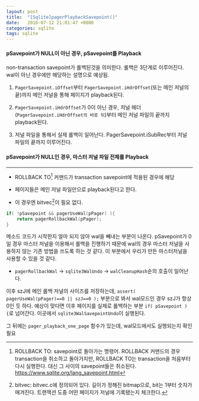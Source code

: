 ```yaml
---
layout: post
title:  "[Sqlite]pagerPlaybackSavepoint()"
date:   2016-07-12 21:01:47 +0000
categories: sqlite
tags: sqlite
---
```


#### pSavepoint가 NULL이 아닌 경우, pSavepoint를 Playback

non-transaction savepoint가 롤백된것을 의미한다. 롤백은 3단계로 이루어진다. wal이 아닌 경우에만 해당하는 설명으로 예상됨.  

1. `PagerSavepoint.iOffset`부터 `PagerSavepoint.iHdrOffset`(또는 메인 저널의 끝)까지 메인 저널을 통해 페이지가 playback된다.

2. `PagerSavepoint.iHdrOffset`가 0이 아닌 경우, 저널 헤더(`PagerSavepoint.iHdrOffset의 바로 뒤`)부터 메인 저널 파일의 끝까지 playback된다.

3. 저널 파일을 통해서 실제 롤백이 일어난다. PagerSavepoint.iSubRec부터 저널 파일의 끝까지 이루어진다.  


#### pSavepoint가 NULL인 경우, 마스터 저널 파일 전체를 Playback

------------------------

- ROLLBACK TO[^1] 커맨드가 transaction savepoint에 적용된 경우에 해당

- 페이지들은 메인 저널 파일만으로 playback된다고 한다.

- 이 경우엔 bitvec[^2]이 필요 없다.





```c
if( !pSavepoint && pagerUseWal(pPager) ){
    return pagerRollbackWal(pPager);
}
```

메소드 코드가 시작한지 얼마 되지 않아 wal을 빼내는 부분이 나온다. pSavepoint가 0일 경우 마스터 저널을 이용해서 롤백을 진행하기 때문에 wal의 경우 마스터 저널을 사용하지 않는 기존 방법을 쓰도록 하는 것 같다. 이 부분에서 우리가 만든 마스터저널을 사용할 수 있을 것 같다.  

- `pagerRollbackWal` -> `sqlite3WalUndo` -> `walCleanupHash`순의 호출이 일어난다.

이후 szJ에 메인 롤백 저널의 사이즈를 저장하는데, `assert( pagerUseWal(pPager)==0 || szJ==0 );` 부분으로 봐서 wal모드인 경우 szJ가 항상 0인 듯 하다. 예상이 맞다면 이후 페이지를 실제로 롤백하는 부분 `if( pSavepoint ){`로 넘어간다. 이곳에서 `sqlite3WalSavepointUndo`이 실행된다.  

그 뒤에는 `pager_playback_one_page` 함수가 있는데, wal모드에서도 실행되는지 확인 필요



[^1]: ROLLBACK TO: savepoint로 돌아가는 명령어. ROLLBACK 커맨드의 경우 transaction을 취소하고 돌아가지만, ROLLBACK TO는 transaction을 처음부터 다시 실행한다. 대신 그 사이의 savepoint들은 취소된다. <https://www.sqlite.org/lang_savepoint.html>  

[^2]: bitvec: bitvec.c에 정의되어 있다. 길이가 정해진 bitmap으로, bit는 1부터 숫자가 매겨진다. 트랜잭션 도중 어떤 페이지가 저널에 기록됐는지 체크한다.
